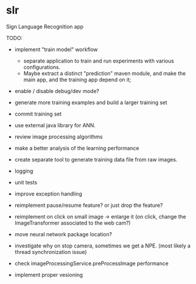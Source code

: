 # slr
Sign Language Recognition app

TODO:

- implement "train model" workflow
    - separate application to train and run experiments with various configurations.
    - Maybe extract a distinct "prediction" maven module, and make the main app, and the training app depend on it;
- enable / disable debug/dev mode?

- generate more training examples and build a larger training set
- commit training set

- use external java library for ANN.
- review image processing algorithms
- make a better analysis of the learning performance

- create separate tool to generate training data file from raw images.

- logging
- unit tests
- improve exception handling

- reimplement pause/resume feature? or just drop the feature?
- reimplement on click on small image -> enlarge it  (on click, change the ImageTransformer associated to the web cam?)
- move neural network package location?

- investigate why on stop camera, sometimes we get a NPE. (most likely a thread synchronization issue)
- check imageProcessingService.preProcessImage performance

- implement proper vesioning